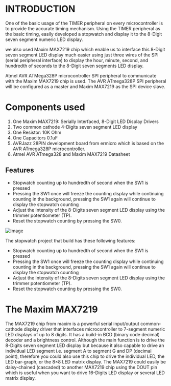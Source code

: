 # INTRODUCTION
One of the basic usage of the TIMER peripheral on every microcontroller is to provide the accurate timing mechanism. Using the TIMER peripheral as the basic timing, easily developed a stopwatch and display it to the 8-Digit seven segment numeric LED display.

we also used Maxim MAX7219 chip which enable us to interface this 8-Digit seven segment LED display much easier using just three wires of the SPI (serial peripheral interface) to display the hour, minute, second, and hundredth of seconds to the 8-Digit seven segments LED display.

Atmel AVR ATMega328P microcontroller SPI peripheral to communicate with the Maxim MAX7219 chip is used. The AVR ATmega328P SPI peripheral will be configured as a master and Maxim MAX7219 as the SPI device slave.


# Components used
1. One Maxim MAX7219: Serially Interfaced, 8-Digit LED Display Drivers
2. Two common cathode 4-Digits seven segment LED display
3. One Resistor: 10K Ohm
4. One Capacitors 0.1uF
5. AVRJazz 28PIN development board from ermicro which is based on the AVR ATmega328P microcontroller.
6. Atmel AVR ATmega328 and Maxim MAX7219 Datasheet

## Features
- Stopwatch counting up to hundredth of second when the SW1 is pressed
- Pressing the SW1 once will freeze the counting display while continuing counting in the background, pressing the SW1  again will continue to display the stopwatch counting
- Adjust the intensity of the 8-Digits seven segment LED display using the trimmer potentiometer (TP).
- Reset the stopwatch counting by pressing the SW0.

![image](https://user-images.githubusercontent.com/94337426/144262139-2b94a331-ff4c-422c-a1cc-fc9f0e6f6e27.png)

The stopwatch project that build has these following features:

- Stopwatch counting up to hundredth of second when the SW1 is pressed
- Pressing the SW1 once will freeze the counting display while continuing counting in the background, pressing the SW1  again will continue to display the stopwatch counting
- Adjust the intensity of the 8-Digits seven segment LED display using the trimmer potentiometer (TP).
- Reset the stopwatch counting by pressing the SW0.

# The Maxim MAX7219
The MAX7219 chip from maxim is a powerful serial input/output common-cathode display driver that interfaces microcontroller to 7-segment numeric LED displays of up to 8 digits. It has a build-in BCD (binary code decimal) decoder and a brightness control. Although the main function is to drive the 8-Digits seven segment LED display but because it also capable to drive an individual LED segment i.e. segment A to segment G and DP (decimal point), therefore you could also use this chip to drive the individual LED, the LED bar-graph, or the 8×8 LED matrix display. The MAX7219 could easily be daisy-chained (cascaded) to another MAX7219 chip using the DOUT pin which is useful when you want to drive 16-Digits LED display or several LED matrix display.

